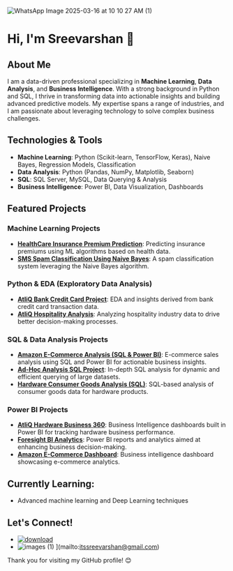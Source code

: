   ![WhatsApp Image 2025-03-16 at 10 10 27 AM (1)](https://github.com/user-attachments/assets/198cb09b-595b-4e9c-98c5-e6265434c392)

<p align="center">
  <h1>Hi, I'm Sreevarshan 👋</h1>
</p>

## About Me

I am a data-driven professional specializing in **Machine Learning**, **Data Analysis**, and **Business Intelligence**. With a strong background in Python and SQL, I thrive in transforming data into actionable insights and building advanced predictive models. My expertise spans a range of industries, and I am passionate about leveraging technology to solve complex business challenges.

## Technologies & Tools
- **Machine Learning**: Python (Scikit-learn, TensorFlow, Keras), Naive Bayes, Regression Models, Classification
- **Data Analysis**: Python (Pandas, NumPy, Matplotlib, Seaborn)
- **SQL**: SQL Server, MySQL, Data Querying & Analysis
- **Business Intelligence**: Power BI, Data Visualization, Dashboards

## Featured Projects

### Machine Learning Projects
- **[HealthCare Insurance Premium Prediction](https://github.com/Sreevarshan-fin/HealthCare-Insurance-Premium-Prediction)**: Predicting insurance premiums using ML algorithms based on health data.
- **[SMS Spam Classification Using Naive Bayes](https://github.com/Sreevarshan-fin/SMS-Spam-Classification-Using-Naive-Bayes)**: A spam classification system leveraging the Naive Bayes algorithm.

### Python & EDA (Exploratory Data Analysis)
- **[AtliQ Bank Credit Card Project](https://github.com/Sreevarshan-fin/AtliQ-Bank--Credit-Card-Project)**: EDA and insights derived from bank credit card transaction data.
- **[AtliQ Hospitality Analysis](https://github.com/Sreevarshan-fin/AtliQ-Hospitality-Analysis)**: Analyzing hospitality industry data to drive better decision-making processes.

### SQL & Data Analysis Projects
- **[Amazon E-Commerce Analysis (SQL & Power BI)](https://github.com/Sreevarshan-fin/SQL-Project---Amazon-E-Commerce)**: E-commerce sales analysis using SQL and Power BI for actionable business insights.
- **[Ad-Hoc Analysis SQL Project](https://github.com/Sreevarshan-fin/SQL-Project-Ad-Hoc-Analysis)**: In-depth SQL analysis for dynamic and efficient querying of large datasets.
- **[Hardware Consumer Goods Analysis (SQL)](https://github.com/Sreevarshan-fin/AtliQ-Hardware-Consumer-Goods-Analysis-FY2020-2021-)**: SQL-based analysis of consumer goods data for hardware products.

### Power BI Projects
- **[AtliQ Hardware Business 360](https://github.com/Sreevarshan-fin/AtliQ-Hardware-Business-360)**: Business Intelligence dashboards built in Power BI for tracking hardware business performance.
- **[Foresight BI Analytics](https://github.com/Sreevarshan-fin/Foresight-BI-Analytics)**: Power BI reports and analytics aimed at enhancing business decision-making.
- **[Amazon E-Commerce Dashboard](https://app.powerbi.com/view?r=eyJrIjoiODNjNjllNmUtOTg3My00NDU4LWFjOGMtNjQ1NmVjZGI3MWNmIiwidCI6ImM2ZTU0OWIzLTVmNDUtNDAzMi1hYWU5LWQ0MjQ0ZGM1YjJjNCJ9)**: Business intelligence dashboard showcasing e-commerce analytics.

## Currently Learning:
- Advanced machine learning and Deep Learning techniques


## Let's Connect!
-  [![download](https://github.com/user-attachments/assets/7aa731f3-038c-4e46-91e8-3e713787bc71)
](https://www.linkedin.com/in/sreevarshan-sivagnanam-7ab463337/)
-  ![images (1)](https://github.com/user-attachments/assets/4565bacb-e466-4c87-b8b4-2baf5c78797c)
](mailto:itssreevarshan@gmail.com)

Thank you for visiting my GitHub profile! 😊
